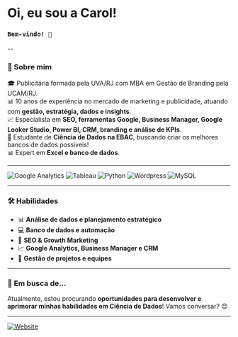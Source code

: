 # Oi, eu sou a Carol!  
### `Bem-vindo! 👋`
--

### 🚀 Sobre mim
🎓 Publicitária formada pela UVA/RJ com MBA em Gestão de Branding pela UCAM/RJ.<br>
📊 10 anos de experiência no mercado de marketing e publicidade, atuando com **gestão, estratégia, dados e insights**.<br>
📈 Especialista em **SEO, ferramentas Google, Business Manager, Google Looker Studio, Power BI, CRM, branding e análise de KPIs**.<br>
💾 Estudante de **Ciência de Dados na EBAC**, buscando criar os melhores bancos de dados possíveis!<br>
📊 Expert em **Excel e banco de dados**.<br>

---
![Google Analytics](https://img.shields.io/badge/Google%20Analytics-E37400?style=for-the-badge&logo=google%20analytics&logoColor=white)
![Tableau](https://img.shields.io/badge/Tableau-E97627?style=for-the-badge&logo=Tableau&logoColor=white)
![Python](https://img.shields.io/badge/Python-14354C?style=for-the-badge&logo=python&logoColor=white)
![Wordpress](https://img.shields.io/badge/Wordpress-21759B?style=for-the-badge&logo=wordpress&logoColor=white)
![MySQL](https://img.shields.io/badge/MySQL-005C84?style=for-the-badge&logo=mysql&logoColor=white)

---

### 🛠️ Habilidades
- 📊 **Análise de dados e planejamento estratégico**
- 💻 **Banco de dados e automação**
- 🚀 **SEO & Growth Marketing**
- 📈 **Google Analytics, Business Manager e CRM**
- 🎯 **Gestão de projetos e equipes**

---

### 🌱 Em busca de...
Atualmente, estou procurando **oportunidades para desenvolver e aprimorar minhas habilidades em Ciência de Dados**! Vamos conversar? 😊

---
[![Website](https://img.shields.io/badge/Acesse%20meu%20site-000000?style=for-the-badge&logo=google-chrome&logoColor=white)](https://carol-ask.pages.dev/)

